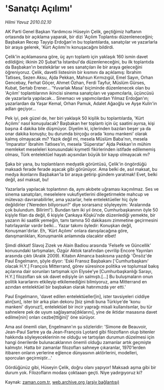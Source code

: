 # 'Sanatçı Açılımı'

*Hilmi Yavuz 2010.02.10*

<tr><td class="metin" colspan="2" style="padding-top: 20px; padding-left: 5px; ">AK Parti Genel Başkan Yardımcısı Hüseyin Çelik, geçtiğimiz haftanın ortasında bir açıklama yaparak, bir dizi 'Açılım Toplantısı düzenleneceğini; Başbakan Recep Tayyip Erdoğan'ın bu toplantılarda, sanatçılar ve yazarlarla bir araya gelerek, 'Kürt Açılımı'nı konuşacağını bildirdi.</td></tr><tr><td class="metin" colspan="2" style="padding-top: 20px; padding-left: 5px; "><p>Çelik'in açıklamasına göre, üç ayrı toplantı için yaklaşık 160 ismin davet edildiğini; ilkinin 20 Şubat'ta İstanbul'da düzenleneceğini, bu ilk toplantıda da Başbakan'ın bestekârlar ve ses sanatçıları ile bir araya geleceğini öğreniyoruz. Çelik, davetli listesinin bir kısmını da açıklamış: İbrahim Tatlıses, Sezen Aksu, Ajda Pekkan, Mahsun Kırmızıgül, Emel Sayın, Orhan Gencebay, Ferhat Göçer, Ahmet Özhan, Ferdi Tayfur, Müslüm Gürses, Kubat, Sertab Erener... 'Yuvarlak Masa' biçiminde düzenlenecek olan bu 'Açılım' toplantılarının ikincisi sinema sanatçıları ve yapımcılarla, üçüncüsü de yazarlarla yapılacak... Sinemacı ve yapımcılardan Yılmaz Erdoğan'ın; yazarlardan da Yaşar Kemal, Orhan Pamuk, Adalet Ağaoğlu ve Ayşe Kulin'in adları geçiyor...
<p> Pek iyi, pek güzel de, her biri yaklaşık 50 kişilik bu toplantılarda, 'Kürt Açılımı' nasıl konuşulacak? Başbakan her toplantı için üç saatini ayırsa, kişi başına 4 dakika bile düşmüyor. Diyelim ki, içlerinden bazıları beşer ya da onar dakika konuştu; bu durumda birçoğu orada 'konu mankeni' olarak kalmış olmayacak mı? Yazık değil mi, mesela Müslüm Baba'nın, mesela 'İmparator' İbrahim Tatlıses'in, mesela 'Süperstar' Ajda Pekkan'ın mühim memleket meseleleri konusundaki kıymetli fikirlerinden istifade edilememiş olması, Türk entelektüel hayatı açısından büyük bir kayıp olmayacak mı?
<p> Şaka bir yana, bu toplantıların medyatik görüntüsü, Çelik'in öngördüğü maksadı ferade ferade aşacak gibi görünüyor. Ama belki de, asıl maksat, bu medya ikonlarını Başbakan'la bir araya getirip gündem yaratmak! Evet, belki değil, asıl maksat, bu!
<p> Yazarlarla yapılacak toplantının da, aynı akıbete uğraması kaçınılmaz. Ses ve sinema sanatçıları, meselelere vukufiyetlerini dilegetirmekte mahcup ve mütevazı davranabilirler, ama yazarlar, hele entelektüeller hiç öyle değildirler ('Nereden biliyorsun?' diye sorarsanız söyleyeyim: 'Aralarında çok bulundum. Bilirim!'). Bundan tam iki yıl önce, Cumhurbaşkanının öyle 50 kişiyle filan da değil, 6 kişiyle Çankaya Köşkü'nde düzenlediği yemekte, bir yazarın iki saatlik yemeğin, tamı tamına 50 dakikasını zimmetine geçirmesini hatırlayanlar vardır belki... Yazar takımı öyledir: Konuşkan değil, Konuşman'dırlar. Eh, 'Kürt Açılımı' onlara danışılacağına göre, danışmanlıkları, Konuşmanlık anlamında olacaktır elbet!
<p> Şimdi dikkat! Slavoj Zizek ve Alain Badiou arasında 'Felsefe ve Güncellik' konusundaki tartışmaları, Özgür Aktok tarafından çevrilip Encore Yayınları arasında çıktı (Aralık 2009). Kitabın Almanca baskısına yazdığı 'Önsöz'de Paul Engelmann, şöyle diyor: 'Eski Fransız Başbakanı ['Cumhurbaşkanı' olacak H.Y.] François Mitterrand, görev süresince politika ve toplumsal bakış açılarına dair sorunları tartışmak için Elysée'ye [Cumhurbaşkanlığı Sarayı, H.Y.] filozofları sık sık davet edişiyle ün salmıştı.[...] Bu buluşmaların onun politik kararlarını etkileyip etkilemediğini bilmiyoruz, ama Mitterrand en azından entelektüel bir başbakan olarak hatırımızda yer etti.'
<p> Paul Engelmann, 'davet edilen entelektüeller[in], ister tavsiyeleri ciddiye alın[sın], ister bir arka plan dekoru [biz şimdi buna Türkiye'de 'konu mankeni' diyoruz!], entelektüel bir incir yaprağı misali kullanılsınlar, bu tür sahnelere pek de uyum sağlayama[dıklarını], yine de iktidar masasına davet edilme[nin] onları cezbe[ttiğini]' öne sürüyor.
<p> Ama asıl önemli olan, Engelmann'ın şu sözleridir: 'Simone de Beauvoir, Jean-Paul Sartre ya da Jean-François Lyotard gibi filozofların olup bitenler hakkında söyleyeceklerinin ne olduğu ve tartışılan durumun düzelmesi için hangi önerilerde bulunacaklarının önemli olduğu zamanlar artık geçmişte kalmıştır. Hatta bir zamanlar filozofları sahneye çıkaranlar, 1970'lerden itibaren onların yerlerine eğlence dünyasının aktörlerini, modelleri, sporcuları geçirmiştir...'
<p> Gördüğünüz gibi, Hüseyin Çelik, doğru olanı yapıyor! Maksadı aşma gibi bir durum yok. Filozofların modası çoktaaan geçti. Niye yadırgıyoruz ki? <br/></p></p></p></p></p></p></p></p></td></tr>

Kaynak: [zaman.com.tr](http://zaman.com.tr/yazar.do?yazino=949934), [web.archive.org (arşiv bağlantısı)](http://web.archive.org/web/20100220113304/http://zaman.com.tr:80/yazar.do?yazino=949934)
